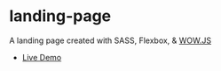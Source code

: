 # landing-page
A landing page created with SASS, Flexbox, & [WOW.JS](http://mynameismatthieu.com/WOW/index.html)
* [Live Demo](http://military-bridge.surge.sh/)
